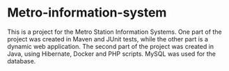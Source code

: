 # Metro-information-system
This is a project for the Metro Station Information Systems. One part of the project was created in Maven and JUnit tests, while the other part is a dynamic web application. The second part of the project was created in Java, using Hibernate, Docker and PHP scripts. MySQL was used for the database.
